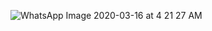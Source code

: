 ![WhatsApp Image 2020-03-16 at 4 21 27 AM](https://user-images.githubusercontent.com/55870659/76753131-baa0fc80-673d-11ea-9ee2-981a0cd58ee4.jpeg)
